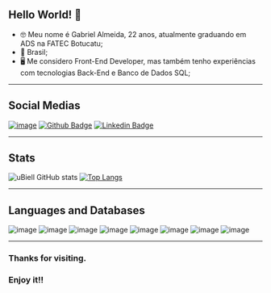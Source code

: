## Hello World! 👋
- 🤓 Meu nome é Gabriel Almeida, 22 anos, atualmente graduando em ADS na FATEC Botucatu;
- 🏡 Brasil;
- 🖥 Me considero Front-End Developer, mas também tenho experiências com tecnologias Back-End e Banco de Dados SQL;

---
## Social Medias
[![image](https://img.shields.io/badge/Instagram-E4405F?style=for-the-badge&logo=instagram&logoColor=white&link=https://www.instagram.com/obielldev/)](https://www.instagram.com/obielldev/)
[![Github Badge](https://img.shields.io/badge/GitHub-100000?style=for-the-badge&logo=github&logoColor=white&link=https://github.com/uBiell)](https://github.com/uBiell)
[![Linkedin Badge](	https://img.shields.io/badge/LinkedIn-0077B5?style=for-the-badge&logo=linkedin&logoColor=white&link=https://www.linkedin.com/in/gabriel-dos-santos-almeida-356582204/)](https://www.linkedin.com/in/gabriel-dos-santos-almeida-356582204/)

---

## Stats
![uBiell GitHub stats](https://github-readme-stats.vercel.app/api?username=uBiell&show_icons=true&theme=tokyonight)
[![Top Langs](https://github-readme-stats.vercel.app/api/top-langs/?username=uBiell&layout=compact)](https://github.com/uBiell/github-readme-stats)

---

## Languages and Databases
![image](https://img.shields.io/badge/HTML5-E34F26?style=for-the-badge&logo=html5&logoColor=white)
![image](https://img.shields.io/badge/CSS3-1572B6?style=for-the-badge&logo=css3&logoColor=white)
![image](https://img.shields.io/badge/JavaScript-323330?style=for-the-badge&logo=javascript&logoColor=F7DF1E)
![image](https://img.shields.io/badge/PHP-777BB4?style=for-the-badge&logo=php&logoColor=white)
![image](https://img.shields.io/badge/Java-ED8B00?style=for-the-badge&logo=java&logoColor=white)
![image](https://img.shields.io/badge/MySQL-00000F?style=for-the-badge&logo=mysql&logoColor=white)
![image](https://img.shields.io/badge/PostgreSQL-316192?style=for-the-badge&logo=postgresql&logoColor=white)
![image](https://img.shields.io/badge/MariaDB-003545?style=for-the-badge&logo=mariadb&logoColor=white)

---

### Thanks for visiting.

### Enjoy it!!
